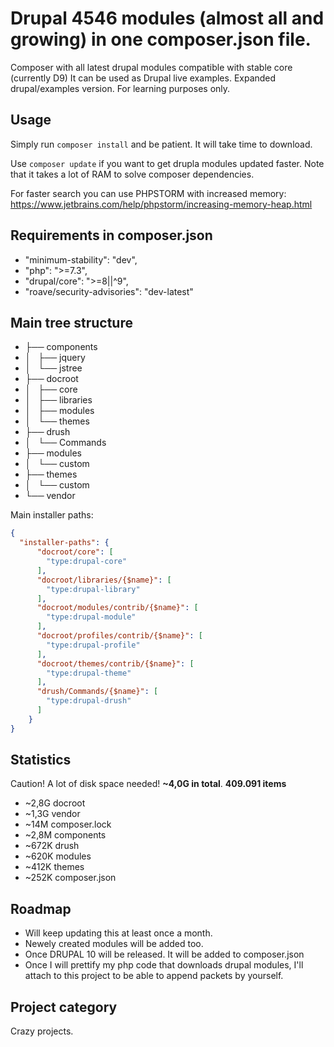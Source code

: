 # Drupal 4546 modules (almost all and growing) in one composer.json file.
Composer with all latest drupal modules compatible with stable core (currently D9)
It can be used as Drupal live examples. Expanded drupal/examples version. For learning purposes only.

## Usage
Simply run `composer install` and be patient. It will take time to download.

Use `composer update` if you want to get drupla modules updated faster. Note that it takes a lot of RAM to solve composer dependencies.

For faster search you can use PHPSTORM with increased memory: https://www.jetbrains.com/help/phpstorm/increasing-memory-heap.html 

## Requirements in composer.json
- "minimum-stability": "dev",
- "php": ">=7.3",
- "drupal/core": ">=8||^9",
- "roave/security-advisories": "dev-latest"

## Main tree structure
- ├── components
- │   ├── jquery
- │   └── jstree
- ├── docroot
- │   ├── core
- │   ├── libraries
- │   ├── modules
- │   └── themes
- ├── drush
- │   └── Commands
- ├── modules
- │   └── custom
- ├── themes
- │   └── custom
- └── vendor

Main installer paths:
```json
{
  "installer-paths": {  
      "docroot/core": [
        "type:drupal-core"
      ],
      "docroot/libraries/{$name}": [
        "type:drupal-library"
      ],
      "docroot/modules/contrib/{$name}": [
        "type:drupal-module"
      ],
      "docroot/profiles/contrib/{$name}": [
        "type:drupal-profile"
      ],
      "docroot/themes/contrib/{$name}": [
        "type:drupal-theme"
      ],
      "drush/Commands/{$name}": [
        "type:drupal-drush"
      ]
    }
}
```

## Statistics
Caution! A lot of disk space needed! **~4,0G in total**. **409.091 items**

- ~2,8G	docroot
- ~1,3G	vendor
- ~14M	composer.lock
- ~2,8M	components
- ~672K	drush
- ~620K	modules
- ~412K	themes
- ~252K	composer.json

## Roadmap
 * Will keep updating this at least once a month. 
 * Newely created modules will be added too.
 * Once DRUPAL 10 will be released. It will be added to composer.json
 * Once I will prettify my php code that downloads drupal modules, I'll attach to this project to be able to append packets by yourself.

## Project category
Crazy projects.
